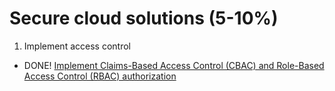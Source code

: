 # Secure cloud solutions (5-10%)

1. Implement access control

  * DONE! [Implement Claims-Based Access Control (CBAC) and Role-Based Access Control (RBAC) authorization](https://github.com/jgoergen/Azure202Prep/blob/master/SecureCloudSolutions/ImplementAccessControl.md)